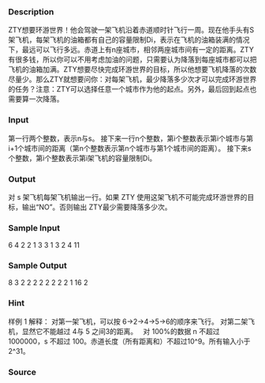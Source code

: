 
### Description
ZTY想要环游世界！他会驾驶一架飞机沿着赤道顺时针飞行一周。现在他手头有S架飞机，每架飞机的油箱都有自己的容量限制Di，表示在飞机的油箱装满的情况下，最远可以飞行多远。赤道上有n座城市，相邻两座城市间有一定的距离。ZTY有很多钱，所以你可以不用考虑加油的问题，只需要认为降落到每座城市都可以把飞机的油箱加满。ZTY想要尽快完成环游世界的目标，所以他想要飞机降落的次数尽量少。那么ZTY就想要问你：对每架飞机，最少降落多少次才可以完成环游世界的任务？注意：ZTY可以选择任意一个城市作为他的起点。另外，最后回到起点也需要算一次降落。

### Input

第一行两个整数，表示n与s。
接下来一行n个整数，第i个整数表示第i个城市与第i+1个城市间的距离（第n个整数表示第n个城市与第1个城市间的距离）。
接下来s个整数，第i个整数表示第i架飞机的容量限制Di。

### Output
对 s 架飞机每架飞机输出一行。如果 ZTY 使用这架飞机不可能完成环游世界的目标，输出“NO”。否则输出 ZTY最少需要降落多少次。 

### Sample Input

6 4 
2 2 1 3 3 1 
3 2 4 11 

### Sample Output

8 3 
2 2 2 2 2 2 2 2 
1 16 2 



### Hint
样例 1 解释： 
对第一架飞机，可以按 6->2->4->5->6的顺序来飞行。 
对第二架飞机，显然它不能越过 4与 5 之间3的距离。 
 
对 100%的数据 n 不超过 1000000，s 不超过 100。赤道长度（所有距离和）不超过10^9。所有输入小于2^31。 
   

### Source
